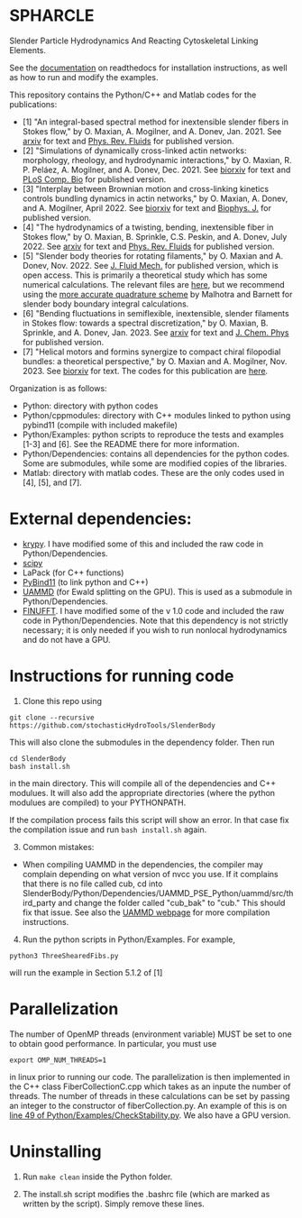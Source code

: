 # SPHARCLE
Slender Particle Hydrodynamics And Reacting Cytoskeletal Linking Elements.

See the [documentation](https://slenderbody.readthedocs.io/en/latest/) on readthedocs for installation instructions, as well as how to run and modify the examples. 

This repository contains the Python/C++ and Matlab codes for the publications:
* [1] "An integral-based spectral method for inextensible slender fibers in
Stokes flow," by O. Maxian, A. Mogilner, and A. Donev, Jan. 2021.
See [arxiv](https://arxiv.org/abs/2007.11728) for text and 
[Phys. Rev. Fluids](https://journals.aps.org/prfluids/abstract/10.1103/PhysRevFluids.6.014102) for published
version.
* [2] "Simulations of dynamically cross-linked actin networks: morphology, rheology, and hydrodynamic interactions," 
by O. Maxian, R. P. Peláez, A. Mogilner, and A. Donev, Dec. 2021. 
See [biorxiv](https://www.biorxiv.org/content/10.1101/2021.07.07.451453) for text and 
[PLoS Comp. Bio](https://journals.plos.org/ploscompbiol/article?id=10.1371/journal.pcbi.1009240)
for published version.
* [3] "Interplay between Brownian motion and cross-linking kinetics controls bundling dynamics in actin networks," 
by O. Maxian, A. Donev, and A. Mogilner, April 2022. 
See [biorxiv](https://www.biorxiv.org/content/10.1101/2021.09.17.460819) for text and [Biophys. J.](https://www.cell.com/biophysj/fulltext/S0006-3495(22)00154-0) for 
published version.
* [4] "The hydrodynamics of a twisting, bending, inextensible fiber in Stokes flow," 
by O. Maxian, B. Sprinkle, C.S. Peskin, and A. Donev, July 2022. 
See [arxiv](https://arxiv.org/abs/2201.04187) for text and [Phys. Rev. Fluids](https://journals.aps.org/prfluids/abstract/10.1103/PhysRevFluids.7.074101) for published
version.
* [5] "Slender body theories for rotating filaments," by O. Maxian and A. Donev, Nov. 2022. See [J. Fluid Mech.](https://www.cambridge.org/core/journals/journal-of-fluid-mechanics/article/slender-body-theories-for-rotating-filaments/0A9E1AB691DC4AFDB57C6471928745AE) for published version, which is open access. This is primarily a theoretical study which has some numerical calculations. The relevant files are [here](https://github.com/stochasticHydroTools/SlenderBody/tree/master/Matlab/NumericalSBT/SingleLayer), but we recommend using the [more accurate quadrature scheme](https://github.com/dmalhotra/CSBQ) by Malhotra and Barnett for slender body boundary integral calculations.
* [6] "Bending fluctuations in semiflexible, inextensible, slender filaments in Stokes flow: towards a spectral discretization," by O. Maxian, B. Sprinkle, and A. Donev, Jan. 2023. See [arxiv](https://arxiv.org/abs/2301.11123) for text and [J. Chem. Phys](https://pubs.aip.org/aip/jcp/article/158/15/154114/2884532/Bending-fluctuations-in-semiflexible-inextensible) for published version. 
* [7] "Helical motors and formins synergize to compact chiral filopodial bundles: a theoretical perspective," by O. Maxian and A. Mogilner, Nov. 2023. See [biorxiv](https://www.biorxiv.org/content/10.1101/2023.07.24.550422) for text. The codes for this publication are [here](https://github.com/stochasticHydroTools/SlenderBody/tree/master/Matlab/MainPrograms/Filopodium). 

Organization is as follows:
* Python: directory with python codes
* Python/cppmodules: directory with C++ modules linked to python using pybind11 (compile with included makefile)
* Python/Examples: python scripts to reproduce the tests and examples [1-3] and [6]. See the README there for more information. 
* Python/Dependencies: contains all dependencies for the python codes. Some are submodules, while some are modified copies of the libraries. 
* Matlab: directory with matlab codes. These are the only codes used in [4], [5], and [7]. 

# External dependencies:
* [krypy](https://github.com/andrenarchy/krypy).  I have modified some of this and included the raw code in Python/Dependencies.
* [scipy](https://github.com/scipy/scipy)
* LaPack (for C++ functions)
* [PyBind11](https://github.com/pybind/pybind11) (to link python and C++)
* [UAMMD](https://github.com/RaulPPelaez/UAMMD) (for Ewald splitting on the GPU). This is used as a submodule in Python/Dependencies. 
* [FINUFFT](https://github.com/flatironinstitute/finufft). I have modified some of the v 1.0 code and included the raw code in Python/Dependencies. Note that this dependency is not strictly necessary; it is only needed if you wish to run nonlocal hydrodynamics and do not have a GPU.

# Instructions for running code 
1) Clone this repo using 
```
git clone --recursive https://github.com/stochasticHydroTools/SlenderBody
```
This will also clone the submodules in the dependency folder. Then run 
```
cd SlenderBody
bash install.sh
```
in the main directory. This will compile all of the dependencies and C++ modulues. It will also
add the appropriate directories (where the python modulues are compiled) to your PYTHONPATH.  

If the compilation process fails this script will show an error. In that case fix the compilation issue and run ```bash install.sh``` again.

3) Common mistakes:
* When compiling UAMMD in the dependencies, the compiler may complain depending on what version of nvcc you use.
If it complains that there is no file called cub, cd into SlenderBody/Python/Dependencies/UAMMD_PSE_Python/uammd/src/third_party
and change the folder called "cub_bak" to "cub." This should fix that issue. See also the [UAMMD webpage](https://github.com/RaulPPelaez/UAMMD) 
for more compilation instructions. 

4) Run the python scripts in Python/Examples. For example, 
```
python3 ThreeShearedFibs.py
```
will run the example in Section 5.1.2 of [1] 

# Parallelization
The number of OpenMP threads (environment variable) MUST be set to one to obtain good performance. 
In particular, you must use 
```
export OMP_NUM_THREADS=1
```
in linux prior to running our code.
The parallelization is then implemented in the C++ class FiberCollectionC.cpp which takes as an inpute the number of threads. The number of threads in these calculations can be set by passing an integer to the constructor of fiberCollection.py. An example of this is on [line 49 of Python/Examples/CheckStability.py](https://github.com/stochasticHydroTools/SlenderBody/blob/990fc394a7c0341d38b3bc809a52991353e88f2e/Python/Examples/CheckStability.py#L49). We also have a GPU version. 

# Uninstalling 
1) Run ```make clean``` inside the Python folder.  

2) The install.sh script modifies the .bashrc file (which are marked as written by the script). Simply remove these lines.  
